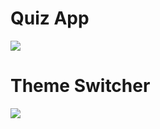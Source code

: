 # Quiz App
![](https://github.com/johncrescenzi/WGUQuizFlashCardApp/blob/main/quiz.gif)

# Theme Switcher
![](https://github.com/johncrescenzi/WGUQuizFlashCardApp/blob/main/theme.gif)

